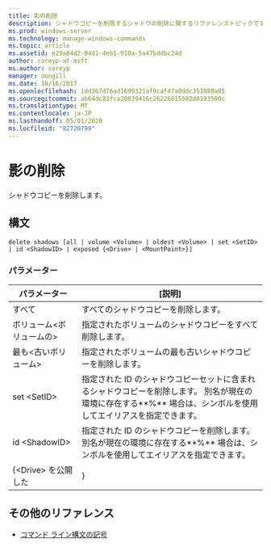 ```yaml
---
title: 影の削除
description: シャドウコピーを削除するシャドウの削除に関するリファレンストピックです。
ms.prod: windows-server
ms.technology: manage-windows-commands
ms.topic: article
ms.assetid: e29a84d2-04d1-4eb1-910a-5a47bddbc24d
author: coreyp-at-msft
ms.author: coreyp
manager: dongill
ms.date: 10/16/2017
ms.openlocfilehash: 1dd367d76ad1699321af9caf47a0ddc351088a05
ms.sourcegitcommit: ab64dc83fca28039416c26226815502d0193500c
ms.translationtype: MT
ms.contentlocale: ja-JP
ms.lasthandoff: 05/01/2020
ms.locfileid: "82720799"
---
```

# <a name="delete-shadows"></a>影の削除

シャドウコピーを削除します。

## <a name="syntax"></a>構文

```
delete shadows [all | volume <Volume> | oldest <Volume> | set <SetID> | id <ShadowID> | exposed {<Drive> | <MountPoint>}]
```

### <a name="parameters"></a>パラメーター

| パラメーター | [説明] |
| ---- | ---- |
| すべて | すべてのシャドウコピーを削除します。 |
| ボリューム\<ボリュームの> | 指定されたボリュームのシャドウコピーをすべて削除します。 |
| 最も\<古いボリューム> | 指定されたボリュームの最も古いシャドウコピーを削除します。 |
| set \<SetID> | 指定された ID のシャドウコピーセットに含まれるシャドウコピーを削除します。 別名が現在の環境に存在する**%** 場合は、シンボルを使用してエイリアスを指定できます。 |
| id \<ShadowID> | 指定された ID のシャドウコピーを削除します。 別名が現在の環境に存在する**%** 場合は、シンボルを使用してエイリアスを指定できます。 |
| {\<Drive> を公開した | <MountPoint>} |

## <a name="additional-references"></a>その他のリファレンス

- [コマンド ライン構文の記号](command-line-syntax-key.md)